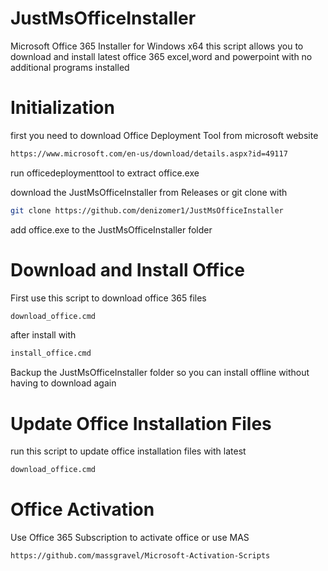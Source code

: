 # JustMsOfficeInstaller

Microsoft Office 365 Installer for Windows x64
this script allows you to download and install latest office 365 excel,word and powerpoint with no additional programs installed

# Initialization

first you need to download Office Deployment Tool from microsoft website
```bash
https://www.microsoft.com/en-us/download/details.aspx?id=49117
```
run officedeploymenttool to extract office.exe

download the JustMsOfficeInstaller from Releases or git clone with
```bash
git clone https://github.com/denizomer1/JustMsOfficeInstaller
```

add office.exe to the JustMsOfficeInstaller folder

# Download and Install Office

First use this script to download office 365 files
```bash
download_office.cmd
```
after install with
```bash
install_office.cmd
```
Backup the JustMsOfficeInstaller folder so you can install offline without having to download again

# Update Office Installation Files
run this script to update office installation files with latest
```bash
download_office.cmd
```

# Office Activation
Use Office 365 Subscription to activate office or use MAS
```bash
https://github.com/massgravel/Microsoft-Activation-Scripts
```
